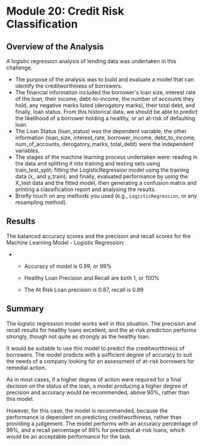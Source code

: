 # Module 20: Credit Risk Classification

## Overview of the Analysis

A logistic regression analysis of lending data was undertaken in this challenge. 

* The purpose of the analysis was to build and evaluate a model that can identify the creditworthiness of borrowers.
* The financial information included the borrower's loan size, interest rate of the loan, their income, debt-to-income, the number of accounts they hold, any negative marks listed (derogatory marks), their total debt, and finally, loan status. From this historical data, we should be able to predict the likelihood of a borrower holding a healthy, or an at-risk of defaulting loan. 
* The Loan Status (loan_status) was the dependent variable; the other information (loan_size, interest_rate, borrower_income, debt_to_income, num_of_accounts, derogatory_marks, total_debt) were the independent variables. 
* The stages of the machine learning process undertaken were: reading in the data and splitting it into training and testing sets using train_test_split; fitting the LogisticRegression  model using the training data (x_ and y_train); and finally, evaluated performance by using the X_test data and the fitted model, then generating a confusion matrix and printing a classification report and analysing the results.
* Briefly touch on any methods you used (e.g., `LogisticRegression`, or any resampling method).

## Results

The balanced accuracy scores and the precision and recall scores  for the Machine Learning Model - Logistic Regression:

* * Accuracy of model is 0.99, or 99%

  * Healthy Loan Precision and Recall are both 1, or 100%

  * The At Risk Loan precision is 0.87, recall is 0.89

    

## Summary

The logistic regression model works well in this situation. The precision and recall results for healthy loans excellent, and the at-risk prediction performs strongly, though not quite as strongly as the healthy loan.

It would be suitable to use this model to predict the creditworthiness of borrowers. The model predicts with a sufficient degree of accuracy to suit the needs of a company looking for an assessment of at-risk borrowers for remedial action.

As in most cases, if a higher degree of action were required for a final decision on the status of the loan, a model producing a higher degree of precision and accuracy would be recommended, above 90%, rather than this model. 

However, for this case, the model is recommended, because the performance is dependent on predicting creditworthiness, rather than providing a judgement. The model performs with an accuracy percentage of 99%, and a recall percentage of 89% for predicted at-risk loans, which would be an acceptable performance for the task.

